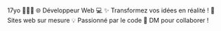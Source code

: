 17yo 👨🏻‍💻
🌐 Développeur Web  💻
✨ Transformez vos idées en réalité !
🚀 Sites web sur mesure 
💡 Passionné par le code 
📩 DM pour collaborer !

<!---
OMGYTB/OMGYTB is a ✨ special ✨ repository because its `README.md` (this file) appears on your GitHub profile.
You can click the Preview link to take a look at your changes.
--->
